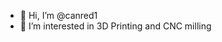 - 👋 Hi, I’m @canred1
- 👀 I’m interested in 3D Printing and CNC milling

<!---
canred1/canred1 is a ✨ special ✨ repository because its `README.md` (this file) appears on your GitHub profile.
You can click the Preview link to take a look at your changes.
--->
